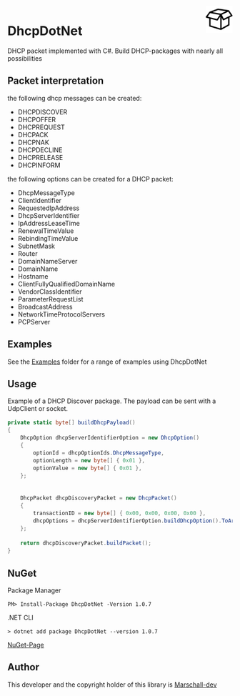 <a>
    <img src="DhcpDotNet/logo.png" alt="DhcpDotNet" align="right" height="60" />
</a>

# DhcpDotNet
DHCP packet implemented with C#. Build DHCP-packages with nearly all possibilities
 
## Packet interpretation
the following dhcp messages can be created:
- DHCPDISCOVER
- DHCPOFFER
- DHCPREQUEST
- DHCPACK
- DHCPNAK
- DHCPDECLINE
- DHCPRELEASE
- DHCPINFORM
    
the following options can be created for a DHCP packet: 
- DhcpMessageType
- ClientIdentifier
- RequestedIpAddress
- DhcpServerIdentifier
- IpAddressLeaseTime
- RenewalTimeValue
- RebindingTimeValue
- SubnetMask
- Router
- DomainNameServer
- DomainName
- Hostname
- ClientFullyQualifiedDomainName
- VendorClassIdentifier
- ParameterRequestList
- BroadcastAddress
- NetworkTimeProtocolServers
- PCPServer

## Examples
See the <a href="/DhcpDotNet/Examples/">Examples</a> folder for a range of examples using DhcpDotNet

## Usage
Example of a DHCP Discover package. The payload can be sent with a UdpClient or socket.
```csharp
private static byte[] buildDhcpPayload()
{
    DhcpOption dhcpServerIdentifierOption = new DhcpOption()
    {
        optionId = dhcpOptionIds.DhcpMessageType,
        optionLength = new byte[] { 0x01 },
        optionValue = new byte[] { 0x01 },
    };


    DhcpPacket dhcpDiscoveryPacket = new DhcpPacket()
    {
        transactionID = new byte[] { 0x00, 0x00, 0x00, 0x00 },
        dhcpOptions = dhcpServerIdentifierOption.buildDhcpOption().ToArray(),
    };

    return dhcpDiscoveryPacket.buildPacket();
}
```

## NuGet
Package Manager
```
PM> Install-Package DhcpDotNet -Version 1.0.7
```

.NET CLI
```
> dotnet add package DhcpDotNet --version 1.0.7
```
<a href="https://www.nuget.org/packages/DhcpDotNet/">NuGet-Page</a>

## Author
This developer and the copyright holder of this library is <a href="https://github.com/Marschall-dev">Marschall-dev</a>
